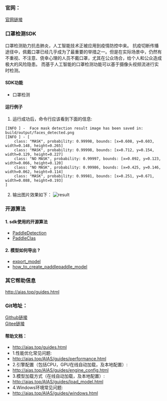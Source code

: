 ### 官网：
[官网链接](http://www.aias.top/)


### 口罩检测SDK
口罩检测助力抗击肺炎，人工智能技术正被应用到疫情防控中来。
抗疫切断传播途径中，佩戴口罩已经几乎成为了最重要的举措之一。但是在实际场景中，仍然有不重视、不注意、侥幸心理的人员不戴口罩，尤其在公众场合，给个人和公众造成极大的风险隐患。
而基于人工智能的口罩检测功能可以基于摄像头视频流进行实时检测。

#### SDK功能
- 口罩检测

#### 运行例子
1. 运行成功后，命令行应该看到下面的信息:
```text
[INFO ] -  Face mask detection result image has been saved in: build/output/faces_detected.png
[INFO ] - [
	class: "MASK", probability: 0.99998, bounds: [x=0.608, y=0.603, width=0.148, height=0.265]
	class: "MASK", probability: 0.99998, bounds: [x=0.712, y=0.154, width=0.129, height=0.227]
	class: "NO MASK", probability: 0.99997, bounds: [x=0.092, y=0.123, width=0.066, height=0.120]
	class: "NO MASK", probability: 0.99986, bounds: [x=0.425, y=0.146, width=0.062, height=0.114]
	class: "MASK", probability: 0.99981, bounds: [x=0.251, y=0.671, width=0.088, height=0.193]
]
```
2. 输出图片效果如下：
![result](https://aias-home.oss-cn-beijing.aliyuncs.com/AIAS/mask_sdk/face-masks.png)


### 开源算法
#### 1. sdk使用的开源算法
- [PaddleDetection](https://github.com/PaddlePaddle/PaddleDetection)
- [PaddleClas](https://github.com/PaddlePaddle/PaddleClas/blob/release%2F2.2/README_ch.md)

#### 2. 模型如何导出 ?
- [export_model](https://github.com/PaddlePaddle/PaddleDetection/blob/release%2F2.4/tools/export_model.py)
- [how_to_create_paddlepaddle_model](http://docs.djl.ai/docs/paddlepaddle/how_to_create_paddlepaddle_model_zh.html)


### 其它帮助信息
http://aias.top/guides.html


### Git地址：   
[Github链接](https://github.com/mymagicpower/AIAS)    
[Gitee链接](https://gitee.com/mymagicpower/AIAS)   


#### 帮助文档：
- http://aias.top/guides.html
- 1.性能优化常见问题:
- http://aias.top/AIAS/guides/performance.html
- 2.引擎配置（包括CPU，GPU在线自动加载，及本地配置）:
- http://aias.top/AIAS/guides/engine_config.html
- 3.模型加载方式（在线自动加载，及本地配置）:
- http://aias.top/AIAS/guides/load_model.html
- 4.Windows环境常见问题:
- http://aias.top/AIAS/guides/windows.html

